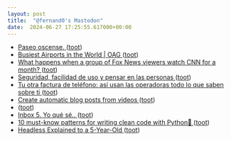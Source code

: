 ```yaml
---
layout: post
title:  "@fernand0's Mastodon"
date:  2024-06-27 17:25:55.617000+00:00
---
```

*  [Paseo oscense. ](https://avecesunafoto.wordpress.com/2024/06/27/paseo-oscense) ([toot](https://mastodon.social/@fernand0/112689752022296537))
*  [Busiest Airports in the World \| OAG ](https://www.oag.com/busiest-airports-worl) ([toot](https://mastodon.social/@fernand0/112689714876801487))
*  [What happens when a group of Fox News viewers watch CNN for a month? ](https://www.theguardian.com/media/2022/apr/11/fox-news-viewers-watch-cnn-stud) ([toot](https://mastodon.social/@fernand0/112689610740957615))
*  [Seguridad, facilidad de uso y pensar en las personas ](http://fernand0.github.io//ciberseguridad-usabilidad-economia) ([toot](https://mastodon.social/@fernand0/112689431974178156))
*  [Tu otra factura de teléfono: así usan las operadoras todo lo que saben sobre ti ](https://www.elconfidencial.com/tecnologia/2022-04-08/datos-personales-operadores-fibras-movil_3405245) ([toot](https://mastodon.social/@fernand0/112689274919458457))
*  [Create automatic blog posts from videos ](https://dev.to/karinakato/create-automatic-blog-posts-from-videos-1c6) ([toot](https://mastodon.social/@fernand0/112689039672136799))
*  [ ](https://paquita.masto.host/@manu) ([toot](https://mastodon.social/@fernand0/112688518177074547))
*  [Inbox 5. Yo qué sé.. ](https://mastodon.social/@fernand0/112688466441417615) ([toot](https://mastodon.social/@fernand0/112688466441417615))
*  [10 must-know patterns for writing clean code with Python🐍 ](https://dev.to/alexomeyer/10-must-know-patterns-for-writing-clean-code-with-python-56b) ([toot](https://mastodon.social/@fernand0/112688301736165341))
*  [Headless Explained to a 5-Year-Old ](https://dev.to/medusajs/headless-explained-to-a-5-year-old-56b) ([toot](https://mastodon.social/@fernand0/112688141236260406))
